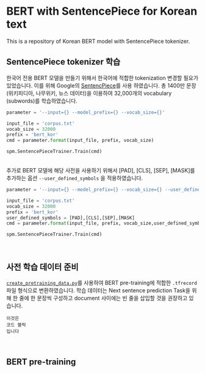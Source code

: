 # BERT with SentencePiece for Korean text
This is a repository of Korean BERT model with SentencePiece tokenizer.

## SentencePiece tokenizer 학습
 한국어 전용 BERT 모델을 만들기 위해서 한국어에 적합한 tokenization 변경할 필요가 있었습니다. 이를 위해 Google의 [SentencPiece](https://github.com/google/sentencepiece)를 사용 하였습니다. 총 1400만 문장(위키피디아, 나무위키, 뉴스 데이터)을 이용하여 32,000개의 vocabulary (subwords)를 학습하였습니다.
 <br>
 
```python
parameter = '--input={} --model_prefix={} --vocab_size={}'

input_file = 'corpus.txt'
vocab_size = 32000
prefix = 'bert_kor'
cmd = parameter.format(input_file, prefix, vocab_size)

spm.SentencePieceTrainer.Train(cmd)
```   
<br>
추가로 BERT 모델에 해당 사전을 사용하기 위해서 [PAD], [CLS], [SEP], [MASK]를 추가하는 옵션 <code>--user_defined_symbols</code> 을 적용하였습니다.
 
```python
parameter = '--input={} --model_prefix={} --vocab_size={} --user_defined_symbols={}'

input_file = 'corpus.txt'
vocab_size = 32000
prefix = 'bert_kor'
user_defined_symbols = [PAD],[CLS],[SEP],[MASK]
cmd = parameter.format(input_file, prefix, vocab_size,user_defined_symbols)

spm.SentencePieceTrainer.Train(cmd)
```   
<br>

## 사전 학습 데이터 준비
 <code>[create_pretraining_data.py](https://github.com/google-research/bert/blob/master/create_pretraining_data.py)</code>를 사용하여 BERT pre-training에 적합한 <code>.tfrecord</code> 파일 형식으로 변환하였습니다. 학습 데이터는 Next sentence prediction Task을 위해 한 줄에 한 문장씩 구성하고 document 사이에는 빈 줄을 삽입할 것을 권장하고 있습니다.
 
~~~
이것은 
코드 블럭
입니다
~~~
<br>

## BERT pre-training


